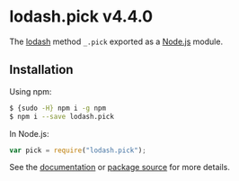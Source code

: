 # lodash.pick v4.4.0

The [lodash](https://lodash.com/) method `_.pick` exported as a [Node.js](https://nodejs.org/) module.

## Installation

Using npm:

```bash
$ {sudo -H} npm i -g npm
$ npm i --save lodash.pick
```

In Node.js:

```js
var pick = require("lodash.pick");
```

See the [documentation](https://lodash.com/docs#pick) or [package source](https://github.com/lodash/lodash/blob/4.4.0-npm-packages/lodash.pick) for more details.
